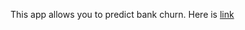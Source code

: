 This app allows you to predict bank churn. Here is [link](https://churnbinaryclassification-fgb2kvngemo8ovxgrnzqyc.streamlit.app/)
